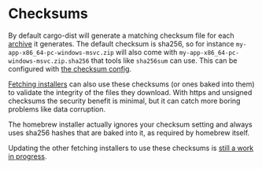 # Checksums

By default cargo-dist will generate a matching checksum file for each [archive][] it generates. The default checksum is sha256, so for instance `my-app-x86_64-pc-windows-msvc.zip` will also come with `my-app-x86_64-pc-windows-msvc.zip.sha256` that tools like `sha256sum` can use. This can be configured with [the checksum config][config-checksum].

[Fetching installers][fetching-installers] can also use these checksums (or ones baked into them) to validate the integrity of the files they download. With https and unsigned checksums the security benefit is minimal, but it can catch more boring problems like data corruption.

The homebrew installer actually ignores your checksum setting and always uses sha256 hashes that are baked into it, as required by homebrew itself.

Updating the other fetching installers to use these checksums is [still a work in progress][issue-checksum-backlog].



[issue-checksum-backlog]: https://github.com/axodotdev/cargo-dist/issues/439

[config-checksum]: ../reference/config.md#checksum

[archive]: ../artifacts/archives.md
[fetching-installers]: ../installers/index.md#fetching-installers
